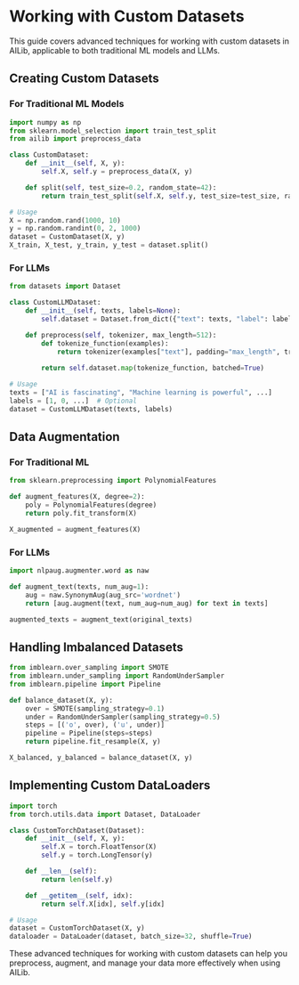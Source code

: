 # Working with Custom Datasets

This guide covers advanced techniques for working with custom datasets in AILib, applicable to both traditional ML models and LLMs.

## Creating Custom Datasets

### For Traditional ML Models

```python
import numpy as np
from sklearn.model_selection import train_test_split
from ailib import preprocess_data

class CustomDataset:
    def __init__(self, X, y):
        self.X, self.y = preprocess_data(X, y)

    def split(self, test_size=0.2, random_state=42):
        return train_test_split(self.X, self.y, test_size=test_size, random_state=random_state)

# Usage
X = np.random.rand(1000, 10)
y = np.random.randint(0, 2, 1000)
dataset = CustomDataset(X, y)
X_train, X_test, y_train, y_test = dataset.split()
```

### For LLMs

```python
from datasets import Dataset

class CustomLLMDataset:
    def __init__(self, texts, labels=None):
        self.dataset = Dataset.from_dict({"text": texts, "label": labels} if labels else {"text": texts})

    def preprocess(self, tokenizer, max_length=512):
        def tokenize_function(examples):
            return tokenizer(examples["text"], padding="max_length", truncation=True, max_length=max_length)
        
        return self.dataset.map(tokenize_function, batched=True)

# Usage
texts = ["AI is fascinating", "Machine learning is powerful", ...]
labels = [1, 0, ...]  # Optional
dataset = CustomLLMDataset(texts, labels)
```

## Data Augmentation

### For Traditional ML

```python
from sklearn.preprocessing import PolynomialFeatures

def augment_features(X, degree=2):
    poly = PolynomialFeatures(degree)
    return poly.fit_transform(X)

X_augmented = augment_features(X)
```

### For LLMs

```python
import nlpaug.augmenter.word as naw

def augment_text(texts, num_aug=1):
    aug = naw.SynonymAug(aug_src='wordnet')
    return [aug.augment(text, num_aug=num_aug) for text in texts]

augmented_texts = augment_text(original_texts)
```

## Handling Imbalanced Datasets

```python
from imblearn.over_sampling import SMOTE
from imblearn.under_sampling import RandomUnderSampler
from imblearn.pipeline import Pipeline

def balance_dataset(X, y):
    over = SMOTE(sampling_strategy=0.1)
    under = RandomUnderSampler(sampling_strategy=0.5)
    steps = [('o', over), ('u', under)]
    pipeline = Pipeline(steps=steps)
    return pipeline.fit_resample(X, y)

X_balanced, y_balanced = balance_dataset(X, y)
```

## Implementing Custom DataLoaders

```python
import torch
from torch.utils.data import Dataset, DataLoader

class CustomTorchDataset(Dataset):
    def __init__(self, X, y):
        self.X = torch.FloatTensor(X)
        self.y = torch.LongTensor(y)

    def __len__(self):
        return len(self.y)

    def __getitem__(self, idx):
        return self.X[idx], self.y[idx]

# Usage
dataset = CustomTorchDataset(X, y)
dataloader = DataLoader(dataset, batch_size=32, shuffle=True)
```

These advanced techniques for working with custom datasets can help you preprocess, augment, and manage your data more effectively when using AILib.